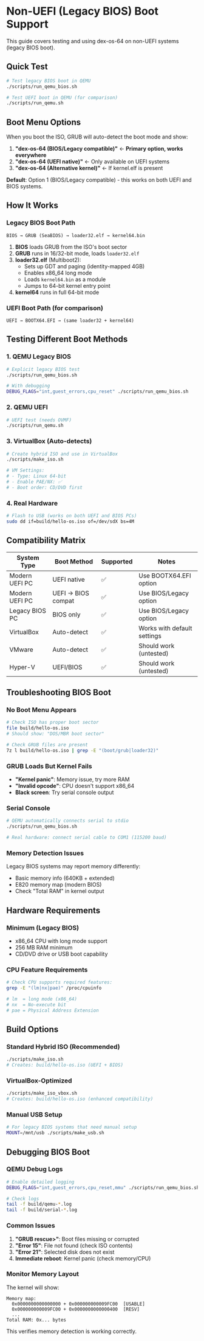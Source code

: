 # Non-UEFI (Legacy BIOS) Boot Support

This guide covers testing and using dex-os-64 on non-UEFI systems (legacy BIOS boot).

## Quick Test

```bash
# Test legacy BIOS boot in QEMU
./scripts/run_qemu_bios.sh

# Test UEFI boot in QEMU (for comparison)
./scripts/run_qemu.sh
```

## Boot Menu Options

When you boot the ISO, GRUB will auto-detect the boot mode and show:

1. **"dex-os-64 (BIOS/Legacy compatible)"** ← **Primary option, works everywhere**
2. **"dex-os-64 (UEFI native)"** ← Only available on UEFI systems
3. **"dex-os-64 (Alternative kernel)"** ← If kernel.elf is present

**Default**: Option 1 (BIOS/Legacy compatible) - this works on both UEFI and BIOS systems.

## How It Works

### Legacy BIOS Boot Path
```
BIOS → GRUB (SeaBIOS) → loader32.elf → kernel64.bin
```

1. **BIOS** loads GRUB from the ISO's boot sector
2. **GRUB** runs in 16/32-bit mode, loads `loader32.elf`
3. **loader32.elf** (Multiboot2):
   - Sets up GDT and paging (identity-mapped 4GB)
   - Enables x86_64 long mode
   - Loads `kernel64.bin` as a module
   - Jumps to 64-bit kernel entry point
4. **kernel64** runs in full 64-bit mode

### UEFI Boot Path (for comparison)
```
UEFI → BOOTX64.EFI → (same loader32 + kernel64)
```

## Testing Different Boot Methods

### 1. QEMU Legacy BIOS
```bash
# Explicit legacy BIOS test
./scripts/run_qemu_bios.sh

# With debugging
DEBUG_FLAGS="int,guest_errors,cpu_reset" ./scripts/run_qemu_bios.sh
```

### 2. QEMU UEFI
```bash
# UEFI test (needs OVMF)
./scripts/run_qemu.sh
```

### 3. VirtualBox (Auto-detects)
```bash
# Create hybrid ISO and use in VirtualBox
./scripts/make_iso.sh

# VM Settings:
# - Type: Linux 64-bit
# - Enable PAE/NX: ✅
# - Boot order: CD/DVD first
```

### 4. Real Hardware
```bash
# Flash to USB (works on both UEFI and BIOS PCs)
sudo dd if=build/hello-os.iso of=/dev/sdX bs=4M
```

## Compatibility Matrix

| System Type | Boot Method | Supported | Notes |
|-------------|-------------|-----------|--------|
| Modern UEFI PC | UEFI native | ✅ | Use BOOTX64.EFI option |
| Modern UEFI PC | UEFI → BIOS compat | ✅ | Use BIOS/Legacy option |
| Legacy BIOS PC | BIOS only | ✅ | Use BIOS/Legacy option |
| VirtualBox | Auto-detect | ✅ | Works with default settings |
| VMware | Auto-detect | ✅ | Should work (untested) |
| Hyper-V | UEFI/BIOS | ✅ | Should work (untested) |

## Troubleshooting BIOS Boot

### No Boot Menu Appears
```bash
# Check ISO has proper boot sector
file build/hello-os.iso
# Should show: "DOS/MBR boot sector"

# Check GRUB files are present
7z l build/hello-os.iso | grep -E "(boot/grub|loader32)"
```

### GRUB Loads But Kernel Fails
- **"Kernel panic"**: Memory issue, try more RAM
- **"Invalid opcode"**: CPU doesn't support x86_64
- **Black screen**: Try serial console output

### Serial Console
```bash
# QEMU automatically connects serial to stdio
./scripts/run_qemu_bios.sh

# Real hardware: connect serial cable to COM1 (115200 baud)
```

### Memory Detection Issues
Legacy BIOS systems may report memory differently:
- Basic memory info (640KB + extended)
- E820 memory map (modern BIOS)
- Check "Total RAM" in kernel output

## Hardware Requirements

### Minimum (Legacy BIOS)
- x86_64 CPU with long mode support
- 256 MB RAM minimum
- CD/DVD drive or USB boot capability

### CPU Feature Requirements
```bash
# Check CPU supports required features:
grep -E "(lm|nx|pae)" /proc/cpuinfo

# lm  = long mode (x86_64)
# nx  = No-execute bit
# pae = Physical Address Extension
```

## Build Options

### Standard Hybrid ISO (Recommended)
```bash
./scripts/make_iso.sh
# Creates: build/hello-os.iso (UEFI + BIOS)
```

### VirtualBox-Optimized
```bash
./scripts/make_iso_vbox.sh
# Creates: build/hello-os.iso (enhanced compatibility)
```

### Manual USB Setup
```bash
# For legacy BIOS systems that need manual setup
MOUNT=/mnt/usb ./scripts/make_usb.sh
```

## Debugging BIOS Boot

### QEMU Debug Logs
```bash
# Enable detailed logging
DEBUG_FLAGS="int,guest_errors,cpu_reset,mmu" ./scripts/run_qemu_bios.sh

# Check logs
tail -f build/qemu-*.log
tail -f build/serial-*.log
```

### Common Issues
1. **"GRUB rescue>"**: Boot files missing or corrupted
2. **"Error 15"**: File not found (check ISO contents)
3. **"Error 21"**: Selected disk does not exist
4. **Immediate reboot**: Kernel panic (check memory/CPU)

### Monitor Memory Layout
The kernel will show:
```
Memory map:
  0x0000000000000000 + 0x000000000009FC00  [USABLE]
  0x000000000009FC00 + 0x0000000000000400  [RESV]
  ...
Total RAM: 0x... bytes
```

This verifies memory detection is working correctly.
